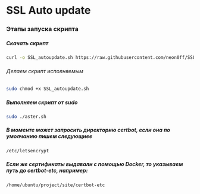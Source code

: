 # SSL Auto update
### Этапы запуска скрипта
##### Скачать скрипт
```bash
curl -o SSL_autoupdate.sh https://raw.githubusercontent.com/neon0ff/SSL_autoupdate/refs/heads/main/SSL_autoupdate.sh
```
###### Делаем скрипт исполняемым
```bash
sudo chmod +x SSL_autoupdate.sh
```
##### Выполняем скрипт от sudo
```bash
sudo ./aster.sh
```
##### В моменте может запросить директорию certbot, если она по умолчанию пишем следующиее
```bash
/etc/letsencrypt
```
##### Если же сертификаты выдавали с помощью Docker, то указываем путь до certbot-etc, например:
```bash
/home/ubuntu/project/site/certbot-etc
```
